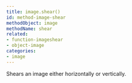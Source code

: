 ```yaml
---
title: image.shear()
id: method-image-shear
methodObject: image
methodName: shear
related:
- function-imageshear
- object-image
categories:
- image
---
```


Shears an image either horizontally or vertically.
